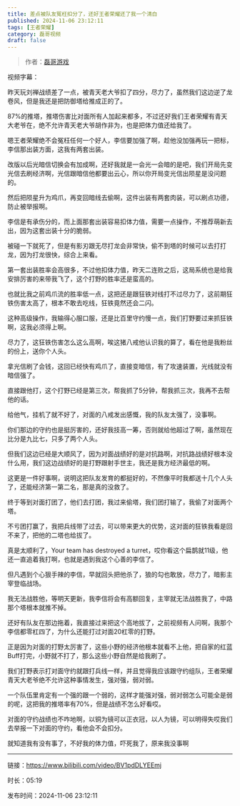 ```yaml
---
title: 差点被队友冤枉扣分了，还好王者荣耀还了我一个清白
published: 2024-11-06 23:12:11
tags: [王者荣耀]
category: 磊哥视频
draft: false
---
```



> 作者：[磊哥游戏](https://space.bilibili.com/268941858?spm_id_from=333.788.upinfo.head.click)

视频字幕：

昨天玩刘禅战绩差了一点，被青天老大爷扣了四分，尽力了，虽然我们这边逆了龙卷风，但是我还是把防御塔给推成正的了。

87%的推塔，推塔伤害比对面所有人加起来都多，不过还好我们王者荣耀有青天大老爷在，绝不允许青天老大爷胡作非为，也是把体力值还给我了。

嗯王者荣耀绝不会冤枉任何一个好人，李信要加强了啊，趁他没加强再玩一把标，李信那出装方面，这我有两套出装。

改版以后光暗信切换会有加成啊，还好我就是一会光一会暗的是吧，我们开局先变光信去刷经济啊，光信跟暗信他都要出云心，所以你开局变光信出陨星是没问题的。

然后把陨星升为鸡爪，再变回暗线去偷啊，这件出装有两套肉装，可以刷点功德，防止被举报啊。

李信是有承伤分的，而上面那套出装容易扣体力值，需要一点操作，不推荐萌新去出，因为这套出装十分的脆弱。

被碰一下就死了，但是有影刃跟无尽打龙会非常快，偷不到塔的时候可以去打打龙，因为打龙很快，综合上来看。

第一套出装胜率会高很多，不过他扣体力值，昨天二连败之后，这局系统也是给我安排厉害的来带我飞了，这个打野的胜率还是蛮高的。

也就比我之前鸡爪流的胜率低一点，这把还是跟狂铁对线打不过尽力了，这前期狂铁伤害太高了，根本不敢去吃线，狂铁竟然还会二闪。

这种高级操作，我输得心服口服，还是比百里守约慢一点，我们打野要过来抓狂铁啊，这我必须得上啊。

尽力了，这狂铁伤害怎么这么高啊，唉这猪八戒他认识我的算了，看在他是我粉丝的份上，送你个人头。

拿光信刷了会钱，这回已经快有鸡爪了，直接变暗信，有了攻速装置，光线就没有暗信强了。

直接跟他打，这个打野已经是第三次，帮我抓了5分钟，帮我抓三次，我再不去帮他的话。

给他气，挂机了就不好了，对面的八戒发出感慨，我的队友太强了，没事啊。

你们那边的守约也是挺厉害的，还好我技高一筹，否则就给他超过了啊，虽然现在比分是九比七，只多了两个人头。

但我们这边已经是大顺风了，因为对面战绩好的是对抗路啊，对抗路战绩好根本没什么用，我们这边战绩好的是打野跟射手世主，我还是我方经济最低的啊。

这更是一件好事啊，说明这把队友发育的都挺好的，不然像平时我都送十几个人头了，还能经济第一第二名，那是真的没救了。

终于等到对面打团了，他们去打团，我过来偷塔，我们团打输了，我偷了对面两个塔。

不亏团打赢了，我把兵线带了过去，可以带来更大的优势，这对面的狂铁我看是回不来了，把他的二塔也给拔了。

真是太顺利了，Your team has destroyed a turret，哎你看这个扁鹊就11级，他还一直追着我打啊，也就是遇到我这个心善的李信了。

但凡遇到个心狠手辣的李信，早就回头把他杀了，狼的勾也敢放，尽力了，暗影主宰登临战场。

我无法战胜他，等明天更新，我李信将会有高额回复，主宰就无法战胜我了，中路那个塔根本就推不掉。

还好有队友在那边拖着，我直接过来把这个高地拔了，之前视频有人问啊，我那个李信都零杠四了，为什么还能打过对面20杠零的打野。

正是因为对面的打野太厉害了，这些小野的经济他根本就看不上他，把自家的红蓝Buff打完，小野就不打了，那么这些小野自然是给我刷了。

我们打野表示打对面守约就跟打兵线一样，并且觉得我应该跟守约组队，王者荣耀青天大老爷绝不允许这种事情发生，强对强，弱对弱。

一个队伍里肯定有一个强的跟一个弱的，这样才能强对强，弱对弱怎么可能全是弱的呢，这把我的推塔率有70%，但是战绩不怎么好看哎。

对面的守约战绩也不咋地啊，以铜为镜可以正衣冠，以人为镜，可以明得失哎我们去举报一下对面的守约，看他会不会扣分。

就知道我有没有事了，不好我的体力值，吓死我了，原来我没事啊

---

链接：https://www.bilibili.com/video/BV1pdDLYEEmj

时长：05:19

发布时间：2024-11-06 23:12:11
